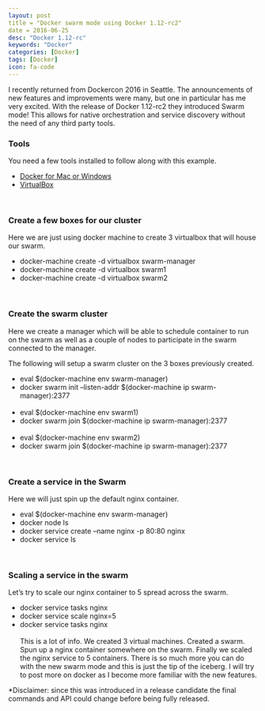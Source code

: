```yaml
---
layout: post
title = "Docker swarm mode using Docker 1.12-rc2"
date = 2016-06-25
desc: "Docker 1.12-rc"
keywords: "Docker"
categories: [Docker]
tags: [Docker]
icon: fa-code
---
```


<p>I recently returned from Dockercon 2016 in Seattle. The announcements of new features and improvements were many, but one  in particular has me very excited. With the release of Docker 1.12-rc2 they introduced Swarm mode! This allows for native orchestration and service discovery without the need of any third party tools.</p>

<h3 id="tools:cecf0c1be2aaa9d1893b8b123a42ad3c">Tools</h3>

<p>You need a few tools installed to follow along with this example.</p>

<ul>
<li><a href="https://www.docker.com/products/overview">Docker for Mac or Windows</a></li>
<li><a href="https://www.virtualbox.org/wiki/Downloads">VirtualBox</a></li>
</ul>

<p><br /></p>

<h3 id="create-a-few-boxes-for-our-cluster:cecf0c1be2aaa9d1893b8b123a42ad3c">Create a few boxes for our cluster</h3>

<p>Here we are just using docker machine to create 3 virtualbox that will house our swarm.</p>

<ul>
<li>docker-machine create -d virtualbox swarm-manager</li>
<li>docker-machine create -d virtualbox swarm1</li>
<li>docker-machine create -d virtualbox swarm2</li>
</ul>

<p><br /></p>

<h3 id="create-the-swarm-cluster:cecf0c1be2aaa9d1893b8b123a42ad3c">Create the swarm cluster</h3>

<p>Here we create a manager which will be able to schedule container to run on the swarm as well as a couple of nodes to participate in the swarm connected to the manager.</p>

<p>The following will setup a swarm cluster on the 3 boxes previously created.</p>

<ul>
<li>eval $(docker-machine env swarm-manager)</li>
<li>docker swarm init &ndash;listen-addr $(docker-machine ip swarm-manager):2377
<br />
<br /></li>
<li>eval $(docker-machine env swarm1)</li>
<li>docker swarm  join $(docker-machine ip swarm-manager):2377
<br />
<br /></li>
<li>eval $(docker-machine env swarm2)</li>
<li>docker swarm  join $(docker-machine ip swarm-manager):2377</li>
</ul>

<p><br /></p>

<h3 id="create-a-service-in-the-swarm:cecf0c1be2aaa9d1893b8b123a42ad3c">Create a service in the Swarm</h3>

<p>Here we will just spin up the default nginx container.</p>

<ul>
<li>eval $(docker-machine env swarm-manager)</li>
<li>docker node ls</li>
<li>docker service create &ndash;name nginx -p 80:80 nginx</li>
<li>docker service ls</li>
</ul>

<p><br /></p>

<h3 id="scaling-a-service-in-the-swarm:cecf0c1be2aaa9d1893b8b123a42ad3c">Scaling a service in the swarm</h3>

<p>Let&rsquo;s try to scale our nginx container to 5 spread across the swarm.</p>

<ul>
<li>docker service tasks nginx</li>
<li>docker service scale nginx=5</li>
<li>docker service tasks nginx
<br />
<br />
This is a lot of info. We created 3 virtual machines. Created a swarm. Spun up a nginx container somewhere on the swarm. Finally we scaled the nginx service to 5 containers. There is so much more you can do with the new swarm mode and this is just the tip of the iceberg. I will try to post more on docker as I become more familiar with the new features.</li>
</ul>

<p>*Disclaimer: since this was introduced in a release candidate the final commands and API could change before being fully released.</p>